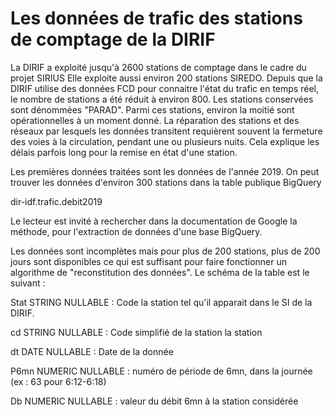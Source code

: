 # Les données de trafic des stations de comptage de la DIRIF
La DIRIF a exploité jusqu'à 2600 stations de comptage dans le cadre du projet SIRIUS Elle exploite aussi environ 200 stations SIREDO. Depuis que la DIRIF utilise des données FCD pour connaitre l'état du trafic en temps réel, le nombre de stations a été réduit à environ 800. Les stations conservées sont dénommées "PARAD". Parmi ces stations, environ la moitié sont opérationnelles à un moment donné. La réparation des stations et des réseaux par lesquels les données transitent requièrent souvent la fermeture des voies à la circulation, pendant une ou plusieurs nuits. Cela explique les délais parfois long pour la remise en état d'une station.

Les premières données traitées sont les données de l'année 2019. On peut trouver les données d'environ 300 stations dans la table publique BigQuery

dir-idf.trafic.debit2019

Le lecteur est invité à rechercher dans la documentation de Google la méthode, pour l'extraction de données d'une base BigQuery.

Les données sont incomplètes mais pour plus de 200 stations, plus de 200 jours sont disponibles ce qui est suffisant pour faire fonctionner un algorithme de "reconstitution des données". Le schéma de la table est le suivant :

Stat STRING NULLABLE : Code la station tel qu'il apparait dans le SI de la DIRIF.

cd STRING NULLABLE : Code simplifié de la station la station

dt DATE NULLABLE : Date de la donnée

P6mn NUMERIC NULLABLE : numéro de période de 6mn, dans la journée (ex : 63 pour 6:12-6:18)

Db NUMERIC NULLABLE : valeur du débit 6mn à la station considérée
